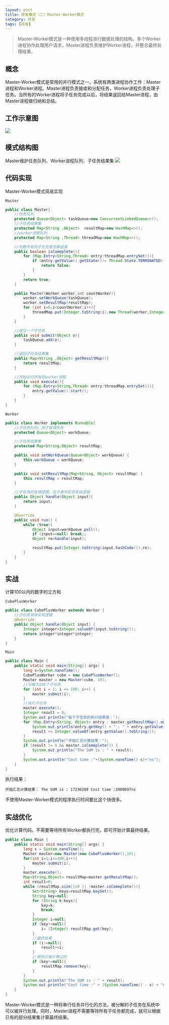 ```yaml
---
layout: post
title: 并发模式（二）Master-Worker模式
category: 并发 
tags: [并发]
---
```

>Master-Worker模式是一种使用多线程进行数据处理的结构。多个Worker进程协作处理用户请求，Master进程负责维护Worker进程，并整合最终处理结果。

## 概念

Master-Worker模式是常用的并行模式之一。系统有两类进程协作工作：Master进程和Worker进程。Master进程负责接收和分配任务，Worker进程负责处理子任务。当所有的Worker进程将子任务完成以后，将结果返回给Master进程，由Master进程做归纳和总结。

## 工作示意图

![](/assets/images/Master-Worker工作示意图.png)

## 模式结构图

Master维护任务队列、Worker进程队列、子任务结果集
![](/assets/images/Master-Worker模式结构图.jpg)

## 代码实现

Master-Worker模式简易实现

`Master`

```java
public class Master{
	//任务队列
	protected Queue<Object> taskQueue=new ConcurrentLinkedQueue<>();
	//子任务结果集
	protected Map<String ,Object>  resultMap=new HashMap<>();
	//worker进程队列
	protected Map<String ,Thread> threadMap=new HashMap<>();

	//判断所有的子任务是否都结束
	public boolean isComeplete(){
		for (Map.Entry<String,Thread> entry:threadMap.entrySet()){
			if (entry.getValue().getState()!= Thread.State.TERMINATED){
				return false;
			}
		}
		return true;
	}

	public Master(Worker worker,int countWorker){
		worker.setWorkQueue(taskQueue);
		worker.setResultMap(resultMap);
		for (int i=0;i<countWorker;i++){
			threadMap.put(Integer.toString(i),new Thread(worker,Integer.toString(i)));
		}
	}

	//提交一个子任务
	public void submit(Object o){
		taskQueue.add(o);
	}

	//返回子任务结果集
	public Map<String ,Object> getResultMap(){
		return resultMap;
	}

	//开始运行所有的worker进程
	public void execute(){
		for (Map.Entry<String,Thread> entry:threadMap.entrySet()){
			entry.getValue().start();
		}
	}
}
```

`Worker`

```java
public class Worker implements Runnable{
	//子任务队列，用于取得任务
	protected Queue<Object> workQueue;

	//子任务结果集
	protected Map<String,Object> resultMap;

	public void setWorkQueue(Queue<Object> workQueue) {
		this.workQueue = workQueue;
	}

	public void setResultMap(Map<String, Object> resultMap) {
		this.resultMap = resultMap;
	}

	//子任务的处理逻辑，在子类中实现具体逻辑
	public Object handle(Object input){
		return input;
	}

	@Override
	public void run() {
		while (true){
			Object input=workQueue.poll();
			if (input==null) break;;
			Object re=handle(input);

			resultMap.put(Integer.toString(input.hashCode()),re);
		}
	}
}
```

## 实战

计算100以内的数字的立方和

`CubePlusWorker`

```java
public class CubePlusWorker extends Worker {
	//子任务具体实现逻辑
	@Override
	public Object handle(Object input) {
		Integer integer=Integer.valueOf(input.toString());
		return integer*integer*integer;
	}
}
```

`Main`

```java
public class Main {
	public static void main(String[] args) {
		long s=System.nanoTime();
		CubePlusWorker cube = new CubePlusWorker();
		Master master = new Master(cube, 10);
		//分解为100个子任务
		for (int i = 1; i <= 100; i++) {
			master.submit(i);
		}
		//执行子任务
		master.execute();
		Integer result = 0;
		System.out.println("每个子任务的执行结果是：");
		for (Map.Entry<String, Object> entry : master.getResultMap().entrySet()) {
			System.out.println(entry.getKey() + " : " + entry.getValue());
			result += Integer.valueOf(entry.getValue().toString());
		}
		System.out.println("开始汇总计算结果：");
		if (result != 0 && master.isComeplete()) {
			System.out.println("The SUM is : " + result);
		}
		System.out.println("Cost time :"+(System.nanoTime()-s)+"ns");
	}
}
```



执行结果：

`开始汇总计算结果：
The SUM is : 17236269
Cost time :3900697ns`

不使用Master-Worker模式的程序执行时间要比这个快很多。



## 实战优化

优化计算代码。不需要等待所有Worker都执行完，即可开始计算最终结果。

```java
public class Main {
	public static void main(String[] args) {
		long s = System.nanoTime();
		Master master=new Master(new CubePlusWorker(),10);
		for(int i=1;i<=100;i++){
			master.submit(i);
		}
		master.execute();
		Map<String,Object> resultMap=master.getResultMap();
		int result=0;
		while (resultMap.size()>0 || !master.isComeplete()){
			Set<String> keys=resultMap.keySet();
			String key=null;
			for (String k:keys){
				key=k;
				break;
			}
			Integer i=null;
			if (key!=null){
				i= (Integer) resultMap.get(key);
			}
			//最终结果
			if (i!=null){
				result+=i;
			}
			//移除已被计算过的
			if (key!=null){
				resultMap.remove(key);
			}
		}
		System.out.println("The SUM is : " + result);
		System.out.println("Cost time :" + (System.nanoTime() - s) + "ns");
	}
}
```


Master-Worker模式是一种将串行任务并行化的方法，被分解的子任务在系统中可以被并行处理。同时，Master进程不需要等待所有子任务都完成，就可以根据已有的部分结果集计算最终结果。